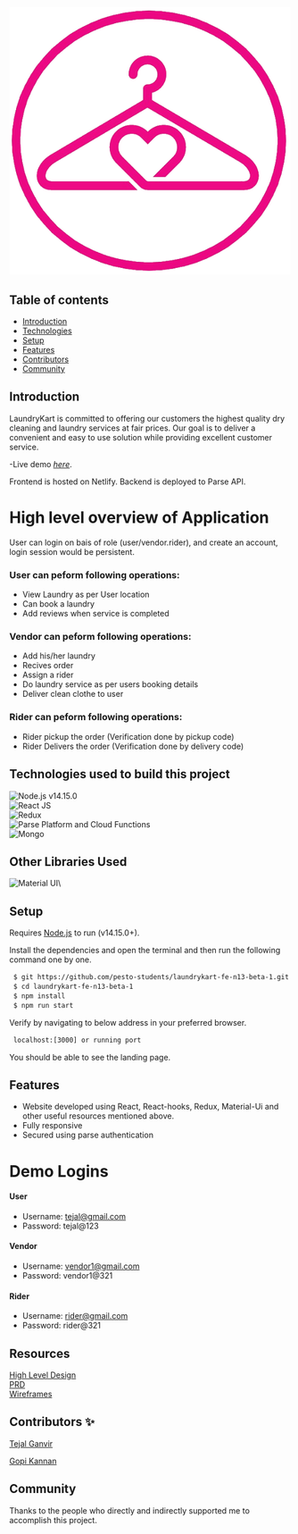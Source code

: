   ![alt text](https://github.com/pesto-students/laundrykart-fe-n13-beta-1/blob/dev-env/src/assets/logo/logo.png)
 ## Table of contents
 - [Introduction](#intro)
 - [Technologies](#technologies)
 - [Setup](#setup)
 - [Features](#features)
 - [Contributors](#contributors)
 - [Community](#Community)
 
## Introduction      
LaundryKart is committed to offering our customers the highest quality dry cleaning and laundry services at fair prices. Our goal is to deliver a convenient and easy to use solution while providing excellent customer service.

-Live demo [_here_](https://workshala.netlify.app/).

Frontend is hosted on Netlify.
Backend is deployed to Parse API.

# High level overview of Application
User can login on bais of role (user/vendor.rider), and create an account, login session would be persistent. 

### User can peform following operations: ###

* View Laundry as per User location
* Can book a laundry
* Add reviews when service is completed

### Vendor can peform following operations: ###

* Add his/her laundry
* Recives order
* Assign a rider
* Do laundry service as per users booking details
* Deliver clean clothe to user

### Rider can peform following operations: ###

* Rider pickup the order (Verification done by pickup code)
* Rider Delivers the order (Verification done by delivery code)

## Technologies used to build this project
![Node.js **v14.15.0**](https://img.shields.io/badge/Netlify-00C7B7?style=for-the-badge&logo=netlify&logoColor=white)\
 ![React JS](https://img.shields.io/badge/React-20232A?style=for-the-badge&logo=react&logoColor=61DAFB)\
 ![Redux](https://img.shields.io/badge/Redux-593D88?style=for-the-badge&logo=redux&logoColor=white)\
 ![Parse Platform and Cloud Functions](https://img.shields.io/badge/Parse--Platform--and--Cloud--Functions-0081AA?style=for-the-badge&logo=Formik&logoColor=white)\
 ![Mongo](https://img.shields.io/badge/MongoDB-4EA94B?style=for-the-badge&logo=mongodb&logoColor=white)
 
 ## Other Libraries Used
![Material UI](https://img.shields.io/badge/Material--UI-0081CB?style=for-the-badge&logo=material-ui&logoColor=white)\


## Setup
Requires [Node.js](https://nodejs.org/) to run (v14.15.0+).

Install the dependencies and open the terminal and then run the following command one by one.
```sh
 $ git https://github.com/pesto-students/laundrykart-fe-n13-beta-1.git
 $ cd laundrykart-fe-n13-beta-1
 $ npm install
 $ npm run start
 ```
 Verify by navigating to below address in your preferred browser.
```sh
 localhost:[3000] or running port
 ```
You should be able to see the landing page.


## Features

 

- Website developed using React, React-hooks, Redux, Material-Ui and other useful resources mentioned above.
- Fully responsive
- Secured using parse authentication

 

# Demo Logins

#### User ####
- Username: tejal@gmail.com
- Password: tejal@123

#### Vendor ####
- Username: vendor1@gmail.com
- Password: vendor1@321

#### Rider ####
- Username: rider@gmail.com
- Password: rider@321


## Resources
<a href="https://drive.google.com/file/d/1zIAiwGaX6VMfqh2dJhESIQD-2tZwyyH8/view?usp=sharing">High Level Design</a>\
 <a href="https://drive.google.com/file/d/12LusAhwaLn8II0gMFUmM4YwU1KuOXxuV/view?usp=sharing"> PRD </a>\
 <a href="https://www.figma.com/file/NlvJxeE7PsqtInvZFoHfEg/Pesto?node-id=50%3A34255"> Wireframes</a>
 
## Contributors ✨

 
<a href="https://www.linkedin.com/in/tejal-ganvir-ba4340163/"><img src="" width="100px;" alt=""/>Tejal Ganvir</a>

<a href="https://www.linkedin.com/in/gopi-m-3112ba115/"><img src="" width="100px;" alt=""/>Gopi Kannan</a>



## Community
Thanks to the people who directly and indirectly supported me to accomplish this project.
